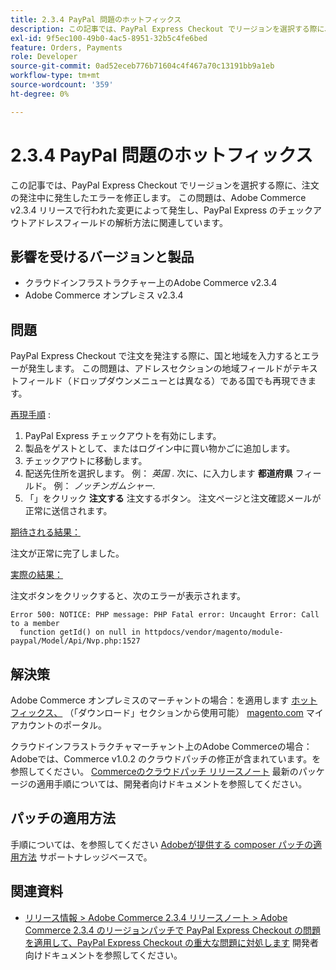 ```yaml
---
title: 2.3.4 PayPal 問題のホットフィックス
description: この記事では、PayPal Express Checkout でリージョンを選択する際に、注文の発注中に発生したエラーを修正します。 この問題は、Adobe Commerce v2.3.4 リリースで行われた変更によって発生し、PayPal Express のチェックアウトアドレスフィールドの解析方法に関連しています。
exl-id: 9f5ec100-49b0-4ac5-8951-32b5c4fe6bed
feature: Orders, Payments
role: Developer
source-git-commit: 0ad52eceb776b71604c4f467a70c13191bb9a1eb
workflow-type: tm+mt
source-wordcount: '359'
ht-degree: 0%

---
```


# 2.3.4 PayPal 問題のホットフィックス

この記事では、PayPal Express Checkout でリージョンを選択する際に、注文の発注中に発生したエラーを修正します。 この問題は、Adobe Commerce v2.3.4 リリースで行われた変更によって発生し、PayPal Express のチェックアウトアドレスフィールドの解析方法に関連しています。

## 影響を受けるバージョンと製品

* クラウドインフラストラクチャー上のAdobe Commerce v2.3.4
* Adobe Commerce オンプレミス v2.3.4

## 問題

PayPal Express Checkout で注文を発注する際に、国と地域を入力するとエラーが発生します。 この問題は、アドレスセクションの地域フィールドがテキストフィールド（ドロップダウンメニューとは異なる）である国でも再現できます。

<u>再現手順</u> :

1. PayPal Express チェックアウトを有効にします。
1. 製品をゲストとして、またはログイン中に買い物かごに追加します。
1. チェックアウトに移動します。
1. 配送先住所を選択します。 例： *英国* . 次に、に入力します **都道府県** フィールド。 例： *ノッチンガムシャー*.
1. 「」をクリック **注文する** 注文するボタン。 注文ページと注文確認メールが正常に送信されます。

<u>期待される結果：</u>

注文が正常に完了しました。

<u>実際の結果：</u>

注文ボタンをクリックすると、次のエラーが表示されます。

```
Error 500: NOTICE: PHP message: PHP Fatal error: Uncaught Error: Call to a member
  function getId() on null in httpdocs/vendor/magento/module-paypal/Model/Api/Nvp.php:1527
```

## 解決策

Adobe Commerce オンプレミスのマーチャントの場合：を適用します [ホットフィックス、](https://magento.com/tech-resources/download#download2353) （「ダウンロード」セクションから使用可能） [magento.com](https://magento.com) マイアカウントのポータル。

クラウドインフラストラクチャマーチャント上のAdobe Commerceの場合：Adobeでは、Commerce v1.0.2 のクラウドパッチの修正が含まれています。を参照してください。 [Commerceのクラウドパッチ リリースノート](https://devdocs.magento.com/cloud/release-notes/mcp-release-notes.html?itm_source=devdocs&amp;itm_medium=quick_search&amp;itm_campaign=federated_search&amp;itm_term=cloud%20patche) 最新のパッケージの適用手順については、開発者向けドキュメントを参照してください。

## パッチの適用方法

手順については、を参照してください [Adobeが提供する composer パッチの適用方法](/help/how-to/general/how-to-apply-a-composer-patch-provided-by-magento.md) サポートナレッジベースで。

## 関連資料

* [リリース情報 > Adobe Commerce 2.3.4 リリースノート > Adobe Commerce 2.3.4 のリージョンパッチで PayPal Express Checkout の問題を適用して、PayPal Express Checkout の重大な問題に対処します](https://devdocs.magento.com/guides/v2.3/release-notes/release-notes-2-3-4-commerce.html#apply-the-paypal-express-checkout-issue-with-region-patch-for-magento-234-to-address-a-critical-paypal-express-checkout-issue) 開発者向けドキュメントを参照してください。
